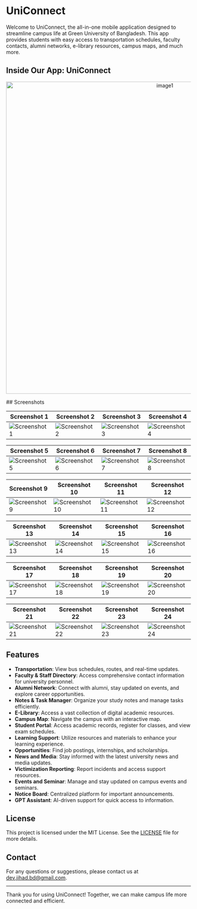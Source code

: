 # UniConnect

Welcome to UniConnect, the all-in-one mobile application designed to streamline campus life at Green University of Bangladesh. This app provides students with easy access to transportation schedules, faculty contacts, alumni networks, e-library resources, campus maps, and much more.

## Inside Our App: UniConnect

<p align="center">
  <img src="https://github.com/user-attachments/assets/49d994c0-d446-447b-a7d5-c7e25720957f" alt="image1" width="850"/>
</p>
## Screenshots

| Screenshot 1 | Screenshot 2 | Screenshot 3 | Screenshot 4 |
|--------------|--------------|---------------|---------------|
| ![Screenshot 1](https://github.com/user-attachments/assets/42848aa5-9791-4999-af3d-7d46019824c1) | ![Screenshot 2](https://github.com/user-attachments/assets/292d3375-1888-4bcd-89b7-b59f9ea68be5) | ![Screenshot 3](https://github.com/user-attachments/assets/dac98877-33fd-48dd-9f6f-9dfeff74a342) | ![Screenshot 4](https://github.com/user-attachments/assets/ab2f615e-7020-4d6c-96a5-74b5f6176ce1) |

| Screenshot 5 | Screenshot 6 | Screenshot 7 | Screenshot 8 |
|--------------|--------------|---------------|---------------|
| ![Screenshot 5](https://github.com/user-attachments/assets/10381e64-201c-4a3e-b040-d962b8137492) | ![Screenshot 6](https://github.com/user-attachments/assets/e32829be-0666-4bc6-b404-e65f16f9bd51) | ![Screenshot 7](https://github.com/user-attachments/assets/6dee66ff-ac1c-4ab3-ac98-63f19f4c32b4) | ![Screenshot 8](https://github.com/user-attachments/assets/0ded5fd2-2610-437c-84ee-b251f4e3fd30) |

| Screenshot 9 | Screenshot 10 | Screenshot 11 | Screenshot 12 |
|---------------|----------------|----------------|----------------|
| ![Screenshot 9](https://github.com/user-attachments/assets/6347ab20-fc9b-4efa-86c4-9e6a528f8c6c) | ![Screenshot 10](https://github.com/user-attachments/assets/270a2c11-894b-4ded-b5a6-8c372e46a637) | ![Screenshot 11](https://github.com/user-attachments/assets/e889ff87-6479-4086-873f-95844d43d300) | ![Screenshot 12](https://github.com/user-attachments/assets/bafd9d3c-d66a-4016-bf0b-3e253181e6ee) |

| Screenshot 13 | Screenshot 14 | Screenshot 15 | Screenshot 16 |
|----------------|----------------|----------------|----------------|
| ![Screenshot 13](https://github.com/user-attachments/assets/21c9e733-2c9a-4c5e-bd8e-4b16606b8510) | ![Screenshot 14](https://github.com/user-attachments/assets/8f55a3a0-c874-40bb-bed1-2b5a2f96c70f) | ![Screenshot 15](https://github.com/user-attachments/assets/384ec796-c0ff-4c35-b2d4-f17a4afb0059) | ![Screenshot 16](https://github.com/user-attachments/assets/01efb18f-2dcc-40db-a92a-55de4cd6f93d) |

| Screenshot 17 | Screenshot 18 | Screenshot 19 | Screenshot 20 |
|----------------|----------------|----------------|----------------|
| ![Screenshot 17](https://github.com/user-attachments/assets/7f879f46-e65c-4dab-9140-72624b761cc5) | ![Screenshot 18](https://github.com/user-attachments/assets/70d61819-758e-492f-baa2-6cb944b062f8) | ![Screenshot 19](https://github.com/user-attachments/assets/baae67ec-5c8a-4da6-a69b-615910d7c5cc) | ![Screenshot 20](https://github.com/user-attachments/assets/8a54f2e3-2944-4169-a9d0-48fa0a47d573) |

| Screenshot 21 | Screenshot 22 | Screenshot 23 | Screenshot 24 |
|----------------|----------------|----------------|----------------|
| ![Screenshot 21](https://github.com/user-attachments/assets/7ec09b5d-9612-4b92-8f47-c98b597af064) | ![Screenshot 22](https://github.com/user-attachments/assets/58530f8e-b964-40fa-908e-57fcb50cbd38) | ![Screenshot 23](https://github.com/user-attachments/assets/99e9d124-7036-4aa2-bd58-52a941f6bdc6) | ![Screenshot 24](https://github.com/user-attachments/assets/7cf3921e-16e8-4aab-b2ac-af4520aee366) |

## Features

- **Transportation**: View bus schedules, routes, and real-time updates.
- **Faculty & Staff Directory**: Access comprehensive contact information for university personnel.
- **Alumni Network**: Connect with alumni, stay updated on events, and explore career opportunities.
- **Notes & Task Manager**: Organize your study notes and manage tasks efficiently.
- **E-Library**: Access a vast collection of digital academic resources.
- **Campus Map**: Navigate the campus with an interactive map.
- **Student Portal**: Access academic records, register for classes, and view exam schedules.
- **Learning Support**: Utilize resources and materials to enhance your learning experience.
- **Opportunities**: Find job postings, internships, and scholarships.
- **News and Media**: Stay informed with the latest university news and media updates.
- **Victimization Reporting**: Report incidents and access support resources.
- **Events and Seminar**: Manage and stay updated on campus events and seminars.
- **Notice Board**: Centralized platform for important announcements.
- **GPT Assistant**: AI-driven support for quick access to information.


## License

This project is licensed under the MIT License. See the [LICENSE](LICENSE.md) file for more details.

## Contact

For any questions or suggestions, please contact us at [dev.jihad.bd@gmail.com](mailto:dev.jihad.bd@gmail.com).

---

Thank you for using UniConnect! Together, we can make campus life more connected and efficient.
